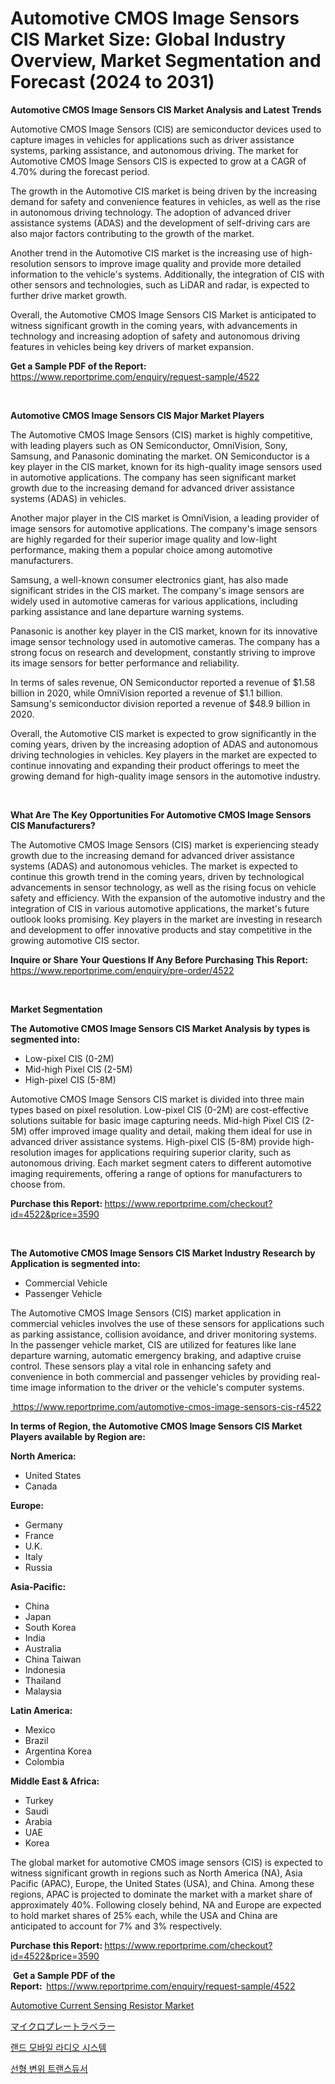 <p><h1>Automotive CMOS Image Sensors CIS Market Size: Global Industry Overview, Market Segmentation and Forecast (2024 to 2031)</h1></p><p><strong>Automotive CMOS Image Sensors CIS Market Analysis and Latest Trends</strong></p>
<p><p>Automotive CMOS Image Sensors (CIS) are semiconductor devices used to capture images in vehicles for applications such as driver assistance systems, parking assistance, and autonomous driving. The market for Automotive CMOS Image Sensors CIS is expected to grow at a CAGR of 4.70% during the forecast period.</p><p>The growth in the Automotive CIS market is being driven by the increasing demand for safety and convenience features in vehicles, as well as the rise in autonomous driving technology. The adoption of advanced driver assistance systems (ADAS) and the development of self-driving cars are also major factors contributing to the growth of the market.</p><p>Another trend in the Automotive CIS market is the increasing use of high-resolution sensors to improve image quality and provide more detailed information to the vehicle's systems. Additionally, the integration of CIS with other sensors and technologies, such as LiDAR and radar, is expected to further drive market growth.</p><p>Overall, the Automotive CMOS Image Sensors CIS Market is anticipated to witness significant growth in the coming years, with advancements in technology and increasing adoption of safety and autonomous driving features in vehicles being key drivers of market expansion.</p></p>
<p><strong>Get a Sample PDF of the Report:&nbsp;</strong> <a href="https://www.reportprime.com/enquiry/request-sample/4522">https://www.reportprime.com/enquiry/request-sample/4522</a></p>
<p>&nbsp;</p>
<p><strong>Automotive CMOS Image Sensors CIS Major Market Players</strong></p>
<p><p>The Automotive CMOS Image Sensors (CIS) market is highly competitive, with leading players such as ON Semiconductor, OmniVision, Sony, Samsung, and Panasonic dominating the market. ON Semiconductor is a key player in the CIS market, known for its high-quality image sensors used in automotive applications. The company has seen significant market growth due to the increasing demand for advanced driver assistance systems (ADAS) in vehicles.</p><p>Another major player in the CIS market is OmniVision, a leading provider of image sensors for automotive applications. The company's image sensors are highly regarded for their superior image quality and low-light performance, making them a popular choice among automotive manufacturers.</p><p>Samsung, a well-known consumer electronics giant, has also made significant strides in the CIS market. The company's image sensors are widely used in automotive cameras for various applications, including parking assistance and lane departure warning systems.</p><p>Panasonic is another key player in the CIS market, known for its innovative image sensor technology used in automotive cameras. The company has a strong focus on research and development, constantly striving to improve its image sensors for better performance and reliability.</p><p>In terms of sales revenue, ON Semiconductor reported a revenue of $1.58 billion in 2020, while OmniVision reported a revenue of $1.1 billion. Samsung's semiconductor division reported a revenue of $48.9 billion in 2020.</p><p>Overall, the Automotive CIS market is expected to grow significantly in the coming years, driven by the increasing adoption of ADAS and autonomous driving technologies in vehicles. Key players in the market are expected to continue innovating and expanding their product offerings to meet the growing demand for high-quality image sensors in the automotive industry.</p></p>
<p>&nbsp;</p>
<p><strong>What Are The Key Opportunities For Automotive CMOS Image Sensors CIS Manufacturers?</strong></p>
<p><p>The Automotive CMOS Image Sensors (CIS) market is experiencing steady growth due to the increasing demand for advanced driver assistance systems (ADAS) and autonomous vehicles. The market is expected to continue this growth trend in the coming years, driven by technological advancements in sensor technology, as well as the rising focus on vehicle safety and efficiency. With the expansion of the automotive industry and the integration of CIS in various automotive applications, the market's future outlook looks promising. Key players in the market are investing in research and development to offer innovative products and stay competitive in the growing automotive CIS sector.</p></p>
<p><strong>Inquire or Share Your Questions If Any Before Purchasing This Report:</strong> <a href="https://www.reportprime.com/enquiry/pre-order/4522">https://www.reportprime.com/enquiry/pre-order/4522</a></p>
<p>&nbsp;</p>
<p><strong>Market Segmentation</strong></p>
<p><strong>The Automotive CMOS Image Sensors CIS Market Analysis by types is segmented into:</strong></p>
<p><ul><li>Low-pixel CIS (0-2M)</li><li>Mid-high Pixel CIS (2-5M)</li><li>High-pixel CIS (5-8M)</li></ul></p>
<p><p>Automotive CMOS Image Sensors CIS market is divided into three main types based on pixel resolution. Low-pixel CIS (0-2M) are cost-effective solutions suitable for basic image capturing needs. Mid-high Pixel CIS (2-5M) offer improved image quality and detail, making them ideal for use in advanced driver assistance systems. High-pixel CIS (5-8M) provide high-resolution images for applications requiring superior clarity, such as autonomous driving. Each market segment caters to different automotive imaging requirements, offering a range of options for manufacturers to choose from.</p></p>
<p><strong>Purchase this Report:&nbsp;</strong><a href="https://www.reportprime.com/checkout?id=4522&price=3590">https://www.reportprime.com/checkout?id=4522&price=3590</a></p>
<p>&nbsp;</p>
<p><strong>The Automotive CMOS Image Sensors CIS Market Industry Research by Application is segmented into:</strong></p>
<p><ul><li>Commercial Vehicle</li><li>Passenger Vehicle</li></ul></p>
<p><p>The Automotive CMOS Image Sensors (CIS) market application in commercial vehicles involves the use of these sensors for applications such as parking assistance, collision avoidance, and driver monitoring systems. In the passenger vehicle market, CIS are utilized for features like lane departure warning, automatic emergency braking, and adaptive cruise control. These sensors play a vital role in enhancing safety and convenience in both commercial and passenger vehicles by providing real-time image information to the driver or the vehicle's computer systems.</p></p>
<p><a href="https://www.reportprime.com/automotive-cmos-image-sensors-cis-r4522">&nbsp;https://www.reportprime.com/automotive-cmos-image-sensors-cis-r4522</a></p>
<p><strong>In terms of Region, the Automotive CMOS Image Sensors CIS Market Players available by Region are:</strong></p>
<p>
    <p> <strong> North America: </strong>
        <ul>
            <li>United States</li>
            <li>Canada</li>
        </ul>
        </p> 
    <p> <strong> Europe: </strong>
        <ul>
            <li>Germany</li>
            <li>France</li>
            <li>U.K.</li>
            <li>Italy</li>
            <li>Russia</li>
        </ul>
        </p> 
    <p> <strong> Asia-Pacific: </strong>
        <ul>
            <li>China</li>
            <li>Japan</li>
            <li>South Korea</li>
            <li>India</li>
            <li>Australia</li>
            <li>China Taiwan</li>
            <li>Indonesia</li>
            <li>Thailand</li>
            <li>Malaysia</li>
        </ul>
        </p> 
    <p> <strong> Latin America: </strong>
        <ul>
            <li>Mexico</li>
            <li>Brazil</li>
            <li>Argentina Korea</li>
            <li>Colombia</li>
        </ul>
        </p> 
    <p> <strong> Middle East & Africa: </strong>
        <ul>
            <li>Turkey</li>
            <li>Saudi</li>
            <li>Arabia</li>
            <li>UAE</li>
            <li>Korea</li>
        </ul>
    </p>
    </p>
<p><p>The global market for automotive CMOS image sensors (CIS) is expected to witness significant growth in regions such as North America (NA), Asia Pacific (APAC), Europe, the United States (USA), and China. Among these regions, APAC is projected to dominate the market with a market share of approximately 40%. Following closely behind, NA and Europe are expected to hold market shares of 25% each, while the USA and China are anticipated to account for 7% and 3% respectively.</p></p>
<p><strong>Purchase this Report: </strong><a href="https://www.reportprime.com/checkout?id=4522&price=3590">https://www.reportprime.com/checkout?id=4522&price=3590</a></p>
<p>&nbsp;<strong>Get a Sample PDF of the Report:&nbsp;&nbsp;</strong><a href="https://www.reportprime.com/enquiry/request-sample/4522">https://www.reportprime.com/enquiry/request-sample/4522</a></p>
<p><strong></strong></p>
<p><p><a href="https://github.com/ElmoRunolfsson2023/Market-Research-Report-List-1/blob/main/automotive-current-sensing-resistor-market.md">Automotive Current Sensing Resistor Market</a></p><p><a href="https://github.com/BrionnaBoyle/Market-Research-Report-List-1/blob/main/814662973638.md">マイクロプレートラベラー</a></p><p><a href="https://medium.com/@jaleelweissnat2022/%ED%86%A0%EC%A7%80-%EC%9D%B4%EB%8F%99-%EB%AC%B4%EC%84%A0-%EB%AC%B4%EC%84%A0-%EC%8B%9C%EC%8A%A4%ED%85%9C-%EC%8B%9C%EC%9E%A5-%EC%9D%B8%EC%82%AC%EC%9D%B4%ED%8A%B8-%EC%8B%9C%EC%9E%A5-%EB%8F%99%ED%96%A5-%EC%84%B1%EC%9E%A5-2024%EB%85%84%EB%B6%80%ED%84%B0-2031%EB%85%84%EA%B9%8C%EC%A7%80-%EC%98%88%EC%B8%A1%EB%90%9C-%EA%B2%83-e08e27b5ca08">랜드 모바일 라디오 시스템</a></p><p><a href="https://medium.com/@obiemante1922/%EC%84%A0%ED%98%95-%EB%B3%80%EC%9C%84-%EB%B3%80%ED%99%98%EA%B8%B0-%EC%8B%9C%EC%9E%A5%EC%9D%80-%EC%8B%9C%EC%9E%A5-%EC%A0%90%EC%9C%A0%EC%9C%A8-%EC%8B%9C%EC%9E%A5-%EB%8F%99%ED%96%A5-%EB%B0%8F-%EC%8B%9C%EC%9E%A5-%EC%84%B1%EC%9E%A5%EC%97%90-%EA%B4%80%ED%95%9C-%EC%A0%95%EB%B3%B4%EB%A5%BC-%EC%A0%9C%EA%B3%B5%ED%95%A9%EB%8B%88%EB%8B%A4-7f80a9bc4c84">선형 변위 트랜스듀서</a></p></p>